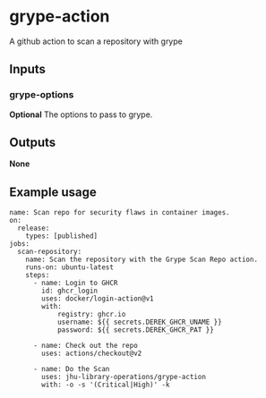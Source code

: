 # grype-action
A github action to scan a repository with grype

## Inputs
### grype-options
**Optional** The options to pass to grype.

## Outputs
**None**

## Example usage

```
name: Scan repo for security flaws in container images.
on:
  release:
    types: [published]
jobs:
  scan-repository:
    name: Scan the repository with the Grype Scan Repo action.
    runs-on: ubuntu-latest
    steps:
      - name: Login to GHCR
        id: ghcr_login
        uses: docker/login-action@v1
        with:
            registry: ghcr.io
            username: ${{ secrets.DEREK_GHCR_UNAME }}
            password: ${{ secrets.DEREK_GHCR_PAT }}

      - name: Check out the repo
        uses: actions/checkout@v2

      - name: Do the Scan
        uses: jhu-library-operations/grype-action
        with: -o -s '(Critical|High)' -k
```
